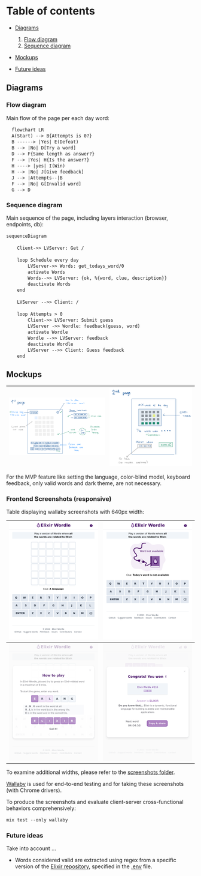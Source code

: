 # Table of contents

- [Diagrams](#diagrams)
  1. [Flow diagram](#flow-diagram)
  2. [Sequence diagram](#sequence-diagram)

- [Mockups](#mockups)
- [Future ideas](#future-ideas)

## Diagrams

### Flow diagram

Main flow of the page per each day word:

```mermaid
  flowchart LR
  A(Start) --> B{Attempts is 0?}
  B ------> |Yes| E(Defeat)
  B --> |No| D[Try a word]
  D --> F{Same length as answer?}
  F --> |Yes| H{Is the answer?}
  H ----> |yes| I(Win)
  H --> |No| J[Give feedback]
  J --> |Attempts--|B
  F --> |No| G[Invalid word]
  G --> D
```

### Sequence diagram

Main sequence of the page, including layers interaction (browser, endpoints, db):

```mermaid
sequenceDiagram

    Client->> LVServer: Get / 

    loop Schedule every day
        LVServer->> Words: get_todays_word/0
        activate Words
        Words-->> LVServer: {ok, %{word, clue, description}}
        deactivate Words
    end

    LVServer -->> Client: /

    loop Attempts > 0  
        Client->> LVServer: Submit guess  
        LVServer ->> Wordle: feedback(guess, word)
        activate Wordle
        Wordle -->> LVServer: feedback
        deactivate Wordle
        LVServer -->> Client: Guess feedback  
    end
```

## Mockups

| <img width="500px" alt="Mockup of wordle page" src="/docs/images/mockups/page1.png" /> | <img width="430px" alt="Mockup of end game page" src="/docs/images/mockups/page2.png" /> |
| -- | -- |

For the MVP feature like setting the language, color-blind model, keyboard feedback, only valid words and dark theme, are not necessary.

### Frontend Screenshots  (responsive)

Table displaying wallaby screenshots with 640px width:

| <img width="500px" alt="Screenshot of wordle page 640px width when word is available" src="/docs/images/screenshots/screenshot-w-640.png" /> |  <img width="500px" alt="Screenshot of wordle page when word is not available" src="/docs/images/screenshots/screenshot-unavailable-word-w-640.png" /> |
| -- | -- |
| <img width="500px" alt="Screenshot of wordle page 640px width when rules are displayed" src="/docs/images/screenshots/screenshot-rules-w-640.png" /> | <img width="500px" alt="Screenshot of wordle page 640px width when rules are displayed" src="/docs/images/screenshots/screenshot-results-w-640.png" /> |

To examine additional widths, please refer to the [screenshots folder](./images/screenshots/).

[Wallaby](https://github.com/elixir-wallaby/wallaby) is used for end-to-end testing and for taking these screenshots (with Chrome drivers).

To produce the screenshots and evaluate client-server cross-functional behaviors comprehensively:

```elixir
mix test --only wallaby
```

### Future ideas

Take into account ...

- Words considered valid are extracted using regex from a specific version of the [Elixir repository](https://github.com/elixir-lang/elixir/tags), specified in the [.env](/.env) file.
